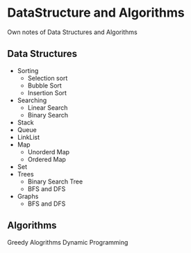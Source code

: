 # DataStructure and Algorithms
Own notes of Data Structures and Algorithms

## Data Structures
- Sorting 
  - Selection sort
  - Bubble Sort
  - Insertion Sort
- Searching
  - Linear Search
  - Binary Search
- Stack
- Queue
- LinkList
- Map
  - Unorderd Map
  - Ordered Map
- Set
- Trees
  - Binary Search Tree
  - BFS and DFS  
- Graphs
  - BFS and DFS

## Algorithms
Greedy Alogrithms
Dynamic Programming





